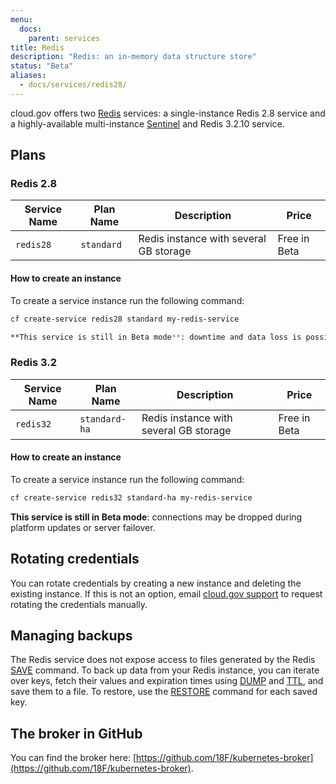 ```yaml
---
menu:
  docs:
    parent: services
title: Redis
description: "Redis: an in-memory data structure store"
status: "Beta"
aliases:
  - docs/services/redis28/
---
```


cloud.gov offers two [Redis](http://www.redis.io/) services: a single-instance Redis 2.8 service and a highly-available multi-instance [Sentinel](https://www.redis.io/topics/sentinel/) and Redis 3.2.10 service.

## Plans

<h3 id="redis28">Redis 2.8</h3>

Service Name | Plan Name | Description | Price
------------ | --------- | ----------- | -----
`redis28` | `standard` | Redis instance with several GB storage | Free in Beta

#### How to create an instance

To create a service instance run the following command:

```sh
cf create-service redis28 standard my-redis-service

**This service is still in Beta mode**: downtime and data loss is possible.

```
<h3 id="redis32">Redis 3.2</h3>

Service Name | Plan Name | Description | Price
------------ | --------- | ----------- | -----
`redis32` | `standard-ha` | Redis instance with several GB storage | Free in Beta

#### How to create an instance

To create a service instance run the following command:

```sh
cf create-service redis32 standard-ha my-redis-service
```

**This service is still in Beta mode**: connections may be dropped during
platform updates or server failover.

## Rotating credentials

You can rotate credentials by creating a new instance and deleting the existing instance. If this is not an option, email [cloud.gov support](mailto:cloud-gov-support@gsa.gov) to request rotating the credentials manually.

## Managing backups

The Redis service does not expose access to files generated by the Redis [SAVE](https://redis.io/commands/save) command. To back up data from your Redis instance, you can iterate over keys, fetch their values and expiration times using [DUMP](https://redis.io/commands/dump) and [TTL](https://redis.io/commands/ttl), and save them to a file. To restore, use the [RESTORE](https://redis.io/commands/restore) command for each saved key.

## The broker in GitHub

You can find the broker here: [https://github.com/18F/kubernetes-broker](https://github.com/18F/kubernetes-broker).
